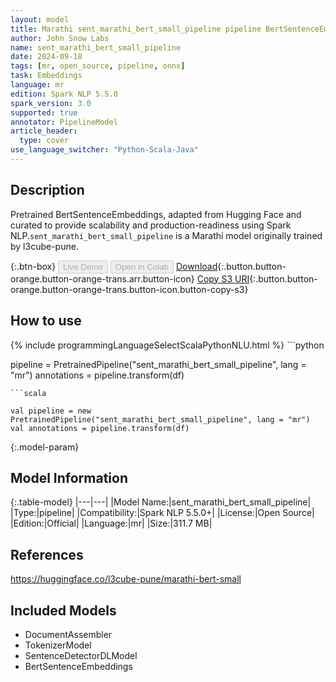 ```yaml
---
layout: model
title: Marathi sent_marathi_bert_small_pipeline pipeline BertSentenceEmbeddings from l3cube-pune
author: John Snow Labs
name: sent_marathi_bert_small_pipeline
date: 2024-09-18
tags: [mr, open_source, pipeline, onnx]
task: Embeddings
language: mr
edition: Spark NLP 5.5.0
spark_version: 3.0
supported: true
annotator: PipelineModel
article_header:
  type: cover
use_language_switcher: "Python-Scala-Java"
---
```


## Description

Pretrained BertSentenceEmbeddings, adapted from Hugging Face and curated to provide scalability and production-readiness using Spark NLP.`sent_marathi_bert_small_pipeline` is a Marathi model originally trained by l3cube-pune.

{:.btn-box}
<button class="button button-orange" disabled>Live Demo</button>
<button class="button button-orange" disabled>Open in Colab</button>
[Download](https://s3.amazonaws.com/auxdata.johnsnowlabs.com/public/models/sent_marathi_bert_small_pipeline_mr_5.5.0_3.0_1726694422267.zip){:.button.button-orange.button-orange-trans.arr.button-icon}
[Copy S3 URI](s3://auxdata.johnsnowlabs.com/public/models/sent_marathi_bert_small_pipeline_mr_5.5.0_3.0_1726694422267.zip){:.button.button-orange.button-orange-trans.button-icon.button-copy-s3}

## How to use



<div class="tabs-box" markdown="1">
{% include programmingLanguageSelectScalaPythonNLU.html %}
```python

pipeline = PretrainedPipeline("sent_marathi_bert_small_pipeline", lang = "mr")
annotations =  pipeline.transform(df)   

```
```scala

val pipeline = new PretrainedPipeline("sent_marathi_bert_small_pipeline", lang = "mr")
val annotations = pipeline.transform(df)

```
</div>

{:.model-param}
## Model Information

{:.table-model}
|---|---|
|Model Name:|sent_marathi_bert_small_pipeline|
|Type:|pipeline|
|Compatibility:|Spark NLP 5.5.0+|
|License:|Open Source|
|Edition:|Official|
|Language:|mr|
|Size:|311.7 MB|

## References

https://huggingface.co/l3cube-pune/marathi-bert-small

## Included Models

- DocumentAssembler
- TokenizerModel
- SentenceDetectorDLModel
- BertSentenceEmbeddings